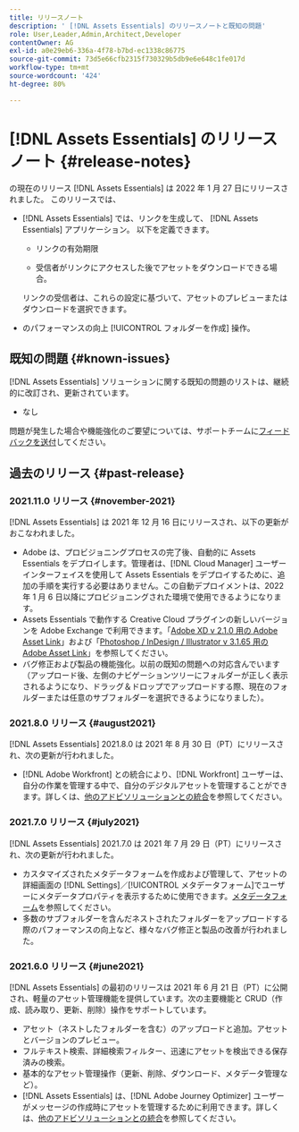 ```yaml
---
title: リリースノート
description: ' [!DNL Assets Essentials] のリリースノートと既知の問題'
role: User,Leader,Admin,Architect,Developer
contentOwner: AG
exl-id: a0e29eb6-336a-4f78-b7bd-ec1338c86775
source-git-commit: 73d5e66cfb2315f730329b5db9e6e648c1fe017d
workflow-type: tm+mt
source-wordcount: '424'
ht-degree: 80%

---
```


# [!DNL Assets Essentials] のリリースノート  {#release-notes}

の現在のリリース [!DNL Assets Essentials] は 2022 年 1 月 27 日にリリースされました。 このリリースでは、

* [!DNL Assets Essentials] では、リンクを生成して、 [!DNL Assets Essentials] アプリケーション。 以下を定義できます。 <!-- CQ-4329575 -->

   * リンクの有効期限

   * 受信者がリンクにアクセスした後でアセットをダウンロードできる場合。

   リンクの受信者は、これらの設定に基づいて、アセットのプレビューまたはダウンロードを選択できます。

* のパフォーマンスの向上 [!UICONTROL フォルダーを作成] 操作。 <!-- CQ-4338818 -->

## 既知の問題 {#known-issues}

[!DNL Assets Essentials] ソリューションに関する既知の問題のリストは、継続的に改訂され、更新されています。

* なし

問題が発生した場合や機能強化のご要望については、サポートチームに[フィードバックを送付](#provide-feedback)してください。

## 過去のリリース {#past-release}

### 2021.11.0 リリース {#november-2021}

[!DNL Assets Essentials] は 2021 年 12 月 16 日にリリースされ、以下の更新がおこなわれました。

* Adobe は、プロビジョニングプロセスの完了後、自動的に Assets Essentials をデプロイします。管理者は、[!DNL Cloud Manager] ユーザーインターフェイスを使用して Assets Essentials をデプロイするために、追加の手順を実行する必要はありません。この自動デプロイメントは、2022 年 1 月 6 日以降にプロビジョニングされた環境で使用できるようになります。
* Assets Essentials で動作する Creative Cloud プラグインの新しいバージョンを Adobe Exchange で利用できます。「[Adobe XD v 2.1.0 用の Adobe Asset Link](https://exchange.adobe.com/creativecloud/plugindetails.html/app/cc/61d229b9)」および「[Photoshop / InDesign / Illustrator v 3.1.65 用の Adobe Asset Link](https://exchange.adobe.com/creativecloud.details.106875.adobe-asset-link-cep.html)」を参照してください。
* バグ修正および製品の機能強化。以前の既知の問題への対応含んでいます（アップロード後、左側のナビゲーションツリーにフォルダーが正しく表示されるようになり<!-- CQ-4337638 -->、ドラッグ＆ドロップでアップロードする際、現在のフォルダーまたは任意のサブフォルダーを選択できるようになりました<!-- CQ-4327753 -->）。

### 2021.8.0 リリース {#august2021}

[!DNL Assets Essentials] 2021.8.0 は 2021 年 8 月 30 日（PT）にリリースされ、次の更新が行われました。

* [!DNL Adobe Workfront] との統合により、[!DNL Workfront] ユーザーは、自分の作業を管理する中で、自分のデジタルアセットを管理することができます。詳しくは、[他のアドビソリューションとの統合](/help/integration.md)を参照してください。

### 2021.7.0 リリース {#july2021}

[!DNL Assets Essentials] 2021.7.0 は 2021 年 7 月 29 日（PT）にリリースされ、次の更新が行われました。

* カスタマイズされたメタデータフォームを作成および管理して、アセットの詳細画面の [!DNL Settings]／[!UICONTROL メタデータフォーム]でユーザーにメタデータプロパティを表示するために使用できます。[メタデータフォーム](metadata.md#metadata-forms)を参照してください。
* 多数のサブフォルダーを含んだネストされたフォルダーをアップロードする際のパフォーマンスの向上など、様々なバグ修正と製品の改善が行われました。

### 2021.6.0 リリース {#june2021}

[!DNL Assets Essentials] の最初のリリースは 2021 年 6 月 21 日（PT）に公開され、軽量のアセット管理機能を提供しています。次の主要機能と CRUD（作成、読み取り、更新、削除）操作をサポートしています。

* アセット（ネストしたフォルダーを含む）のアップロードと追加。アセットとバージョンのプレビュー。
* フルテキスト検索、詳細検索フィルター、迅速にアセットを検出できる保存済みの検索。
* 基本的なアセット管理操作（更新、削除、ダウンロード、メタデータ管理など）。
* [!DNL Assets Essentials] は、[!DNL Adobe Journey Optimizer] ユーザーがメッセージの作成時にアセットを管理するために利用できます。詳しくは、[他のアドビソリューションとの統合](/help/integration.md)を参照してください。
